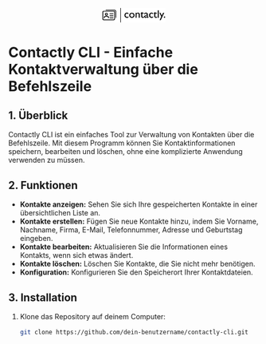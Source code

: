 <p align="center">
  <img src="Logo_Contactly.png" alt="Contactly Logo" width="25%">
</p>

# Contactly CLI - Einfache Kontaktverwaltung über die Befehlszeile

## 1. Überblick

Contactly CLI ist ein einfaches Tool zur Verwaltung von Kontakten über die Befehlszeile. Mit diesem Programm können Sie Kontaktinformationen speichern, bearbeiten und löschen, ohne eine komplizierte Anwendung verwenden zu müssen.

## 2. Funktionen

- **Kontakte anzeigen:** Sehen Sie sich Ihre gespeicherten Kontakte in einer übersichtlichen Liste an.
- **Kontakte erstellen:** Fügen Sie neue Kontakte hinzu, indem Sie Vorname, Nachname, Firma, E-Mail, Telefonnummer, Adresse und Geburtstag eingeben.
- **Kontakte bearbeiten:** Aktualisieren Sie die Informationen eines Kontakts, wenn sich etwas ändert.
- **Kontakte löschen:** Löschen Sie Kontakte, die Sie nicht mehr benötigen.
- **Konfiguration:** Konfigurieren Sie den Speicherort Ihrer Kontaktdateien.

## 3. Installation

1. Klone das Repository auf deinem Computer:

   ```bash
   git clone https://github.com/dein-benutzername/contactly-cli.git
